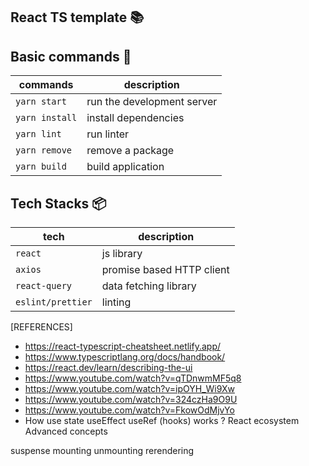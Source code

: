 ## React TS template :books:

## Basic commands :wrench:

| commands       | description                |
| -------------- | -------------------------- |
| `yarn start`   | run the development server |
| `yarn install` | install dependencies       |
| `yarn lint`    | run linter                 |
| `yarn remove`  | remove a package           |
| `yarn build`   | build application          |

## Tech Stacks :package:

| tech              | description               |
| ----------------- | ------------------------- |
| `react`           | js library                |
| `axios`           | promise based HTTP client |
| `react-query`     | data fetching library     |
| `eslint/prettier` | linting                   |

[REFERENCES]
- https://react-typescript-cheatsheet.netlify.app/
- https://www.typescriptlang.org/docs/handbook/
- https://react.dev/learn/describing-the-ui
- https://www.youtube.com/watch?v=qTDnwmMF5q8
- https://www.youtube.com/watch?v=ipOYH_Wi9Xw
- https://www.youtube.com/watch?v=324czHa9O9U
- https://www.youtube.com/watch?v=FkowOdMjvYo
- How use state useEffect useRef (hooks) works ? React ecosystem Advanced concepts

suspense
mounting unmounting rerendering
